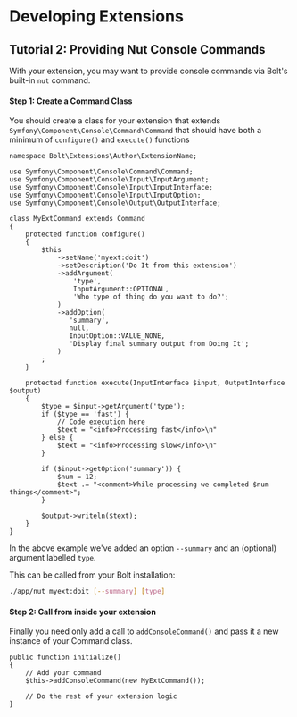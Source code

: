 # Developing Extensions
 
## Tutorial 2: Providing Nut Console Commands

With your extension, you may want to provide console commands via Bolt's built-in 
`nut` command.

#### Step 1: Create a Command Class

You should create a class for your extension that extends `Symfony\Component\Console\Command\Command`
that should have both a minimum of `configure()` and `execute()` functions 

```
namespace Bolt\Extensions\Author\ExtensionName;

use Symfony\Component\Console\Command\Command;
use Symfony\Component\Console\Input\InputArgument;
use Symfony\Component\Console\Input\InputInterface;
use Symfony\Component\Console\Input\InputOption;
use Symfony\Component\Console\Output\OutputInterface;

class MyExtCommand extends Command
{
    protected function configure()
    {
        $this
            ->setName('myext:doit')
            ->setDescription('Do It from this extension')
            ->addArgument(
                'type',
                InputArgument::OPTIONAL,
                'Who type of thing do you want to do?';
            )
            ->addOption(
               'summary',
               null,
               InputOption::VALUE_NONE,
               'Display final summary output from Doing It';
            )
        ;
    }

    protected function execute(InputInterface $input, OutputInterface $output)
    {
        $type = $input->getArgument('type');
        if ($type == 'fast') {
            // Code execution here
            $text = "<info>Processing fast</info>\n"
        } else {
            $text = "<info>Processing slow</info>\n"
        }

        if ($input->getOption('summary')) {
            $num = 12;
            $text .= "<comment>While processing we completed $num things</comment>";
        }

        $output->writeln($text);
    }
}
```

In the above example we've added an option `--summary` and an (optional) argument
labelled `type`.

This can be called from your Bolt installation:
    
```bash
./app/nut myext:doit [--summary] [type]
```

#### Step 2: Call from inside your extension

Finally you need only add a call to `addConsoleCommand()` and pass it a new
instance of your Command class.

```
public function initialize()
{
    // Add your command
    $this->addConsoleCommand(new MyExtCommand());

    // Do the rest of your extension logic
}
```